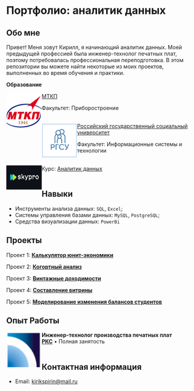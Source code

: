 # Портфолио: аналитик данных
## Обо мне
Привет! Меня зовут Кирилл, я начинающий аналитик данных. Моей предыдущей профессией была инженер-технолог печатных плат, поэтому потребовалась профессиональная переподготовка. В этом репозитории вы можете найти некоторые из моих проектов, выполненных во время обучения и практики.

**Образование**

[<img align="left" height="94px" width="94px" alt="KPN" src="https://github.com/SpirinKirill/Skills/blob/main/files/header1.png"/>](https://mtkp.bmstu.ru/)
[МТКП](https://mtkp.bmstu.ru/)

Факультет: Приборостроение
<br/>
<br/>

[<img align="left" height="94px" width="94px" alt="KPN" src="https://github.com/SpirinKirill/Skills/blob/main/files/%D0%A1%D0%BD%D0%B8%D0%BC%D0%BE%D0%BA.PNG?raw=true"/>](https://rgsu.net/)
[Российский государственный социальный университет](https://rgsu.net/)

Факультет: Информационные системы и технологии
<br/>
<br/>

[<img align="left" height="64px" width="94px" alt="KPN" src="https://github.com/SpirinKirill/Skills/blob/main/files/Sky.PNG?raw=true"/>](https://sky.pro/)

Курс: [Аналитик данных](https://sky.pro/) 
<br/>
<br/>

## Навыки
* Инструменты анализа данных: `SQL`, `Excel`;
* Системы управления базами данных: `MySQL`, `PostgreSQL`;
* Средства визуализации данных: `PowerBi`
## Проекты
Проект 1:
[**Калькулятор юнит-экономики**](https://github.com/SpirinKirill/Skills/tree/main/%D0%9F%D1%80%D0%BE%D0%B5%D0%BA%D1%82%201)

Проект 2:
[**Когортный анализ**](https://github.com/SpirinKirill/Skills/tree/main/%D0%9F%D1%80%D0%BE%D0%B5%D0%BA%D1%82%202)

Проект 3:
[**Винтажные доходимости**](https://github.com/SpirinKirill/Skills/tree/main/%D0%9F%D1%80%D0%BE%D0%B5%D0%BA%D1%82%203)

Проект 4:
[**Составление витрины**](https://github.com/SpirinKirill/Skills/tree/main/%D0%9F%D1%80%D0%BE%D0%B5%D0%BA%D1%82%204)

Проект 5:
[**Моделирование изменения балансов студентов**](https://github.com/SpirinKirill/Skills/tree/main/%D0%9F%D1%80%D0%BE%D0%B5%D0%BA%D1%82%205)

## Опыт Работы 
[<img align="left" height="94px" width="94px" alt="KPN" src="https://github.com/SpirinKirill/Skills/blob/main/files/%D1%80%D0%BA%D1%81.PNG?raw=true"/>](https://russianspacesystems.ru/)
**Инженер-технолог производства печатных плат**  
[**РКС**](https://russianspacesystems.ru/) • Полная занятость
<br/>
<br/>

## Контактная информация
- Email: kirikspirin@mail.ru
